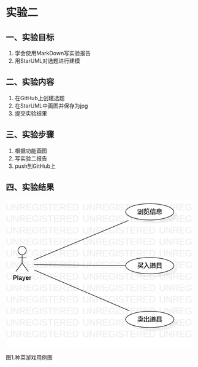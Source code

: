 # 实验二

## 一、实验目标
1. 学会使用MarkDown写实验报告
2. 用StarUML对选题进行建模

## 二、实验内容
1. 在GitHub上创建选题
2. 在StarUML中画图并保存为jpg
3. 提交实验结果

## 三、实验步骤
1. 根据功能画图
2. 写实验二报告
3. push到GitHub上

## 四、实验结果
 ![图1](./Lab2_UseCaseDiagram.jpg)

 图1.种菜游戏用例图